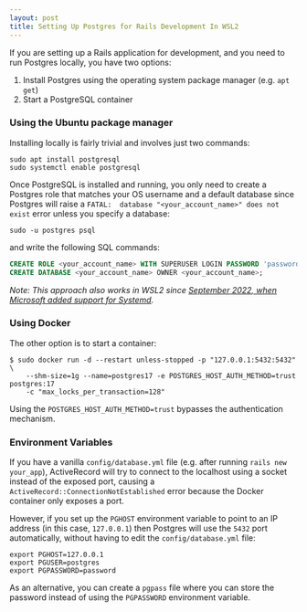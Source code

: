 ```yaml
---
layout: post
title: Setting Up Postgres for Rails Development In WSL2
---
```

If you are setting up a Rails application for development, and you need to run Postgres locally,
you have two options:

1. Install Postgres using the operating system package manager (e.g. `apt get`)
2. Start a PostgreSQL container

### Using the Ubuntu package manager

Installing locally is fairly trivial and involves just two commands:

```shell-session
sudo apt install postgresql
sudo systemctl enable postgresql
```

Once PostgreSQL is installed and running, you only need to create a Postgres role that matches
your OS username and a default database since Postgres will raise a
`FATAL:  database "<your_account_name>" does not exist` error unless you specify a database:

```shell-session
sudo -u postgres psql
```

and write the following SQL commands:

```sql
CREATE ROLE <your_account_name> WITH SUPERUSER LOGIN PASSWORD 'password';
CREATE DATABASE <your_account_name> OWNER <your_account_name>;
```

_Note: This approach also works in WSL2 since [September 2022, when Microsoft added support for Systemd][wsl-systemd]._

[wsl-systemd]: https://devblogs.microsoft.com/commandline/systemd-support-is-now-available-in-wsl/

### Using Docker

The other option is to start a container:

```shell-session
$ sudo docker run -d --restart unless-stopped -p "127.0.0.1:5432:5432" \
    --shm-size=1g --name=postgres17 -e POSTGRES_HOST_AUTH_METHOD=trust postgres:17
    -c "max_locks_per_transaction=128"
```

Using the `POSTGRES_HOST_AUTH_METHOD=trust` bypasses the authentication mechanism.

### Environment Variables

If you have a vanilla `config/database.yml` file (e.g. after running `rails new your_app`), ActiveRecord will try
to connect to the localhost using a socket instead of the exposed port, causing a `ActiveRecord::ConnectionNotEstablished`
error because the Docker container only exposes a port.

However, if you set up the `PGHOST` environment variable to point to an IP address (in this case, `127.0.0.1`)
then Postgres will use the `5432` port automatically, without having to edit the `config/database.yml` file:

```shell
export PGHOST=127.0.0.1
export PGUSER=postgres
export PGPASSWORD=password
```

As an alternative, you can create a `pgpass` file where you can store the password
instead of using the `PGPASSWORD` environment variable.
